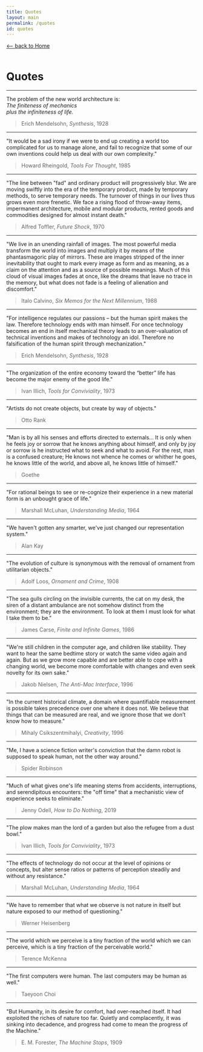 ```yaml
---
title: Quotes
layout: main
permalink: /quotes
id: quotes
---
```


<a href="/" onClick="if (history.length > 1) { event.preventDefault(); history.back(); }" class="subtitle" data-aos="fade-in">⟵ back to Home</a><br/><br/>

# Quotes

<hr/>

The problem of the new world architecture is:<br/>
*The finiteness of mechanics<br/>
plus the infiniteness of life.*

> Erich Mendelsohn, *Synthesis*, 1928

<hr/>

"It would be a sad irony if we were to end up creating a world too complicated for us to manage alone, and fail to recognize that some of our own inventions could help us deal with our own complexity."

> Howard Rheingold, *Tools For Thought*, 1985

<hr/>

"The line between "fad" and ordinary product will progressively blur. We are moving swiftly into the era of the temporary product, made by temporary methods, to serve temporary needs. The turnover of things in our lives thus grows even more frenetic. We face a rising flood of throw-away items, impermanent architecture, mobile and modular products, rented goods and commodities designed for almost instant death."

> Alfred Toffler, *Future Shock*, 1970

<hr/>

"We live in an unending rainfall of images. The most powerful media transform the world into images and multiply it by means of the phantasmagoric play of mirrors. These are images stripped of the inner inevitability that ought to mark every image as form and as meaning, as a claim on the attention and as a source of possible meanings. Much of this cloud of visual images fades at once, like the dreams that leave no trace in the memory, but what does not fade is a feeling of alienation and discomfort."

> Italo Calvino, *Six Memos for the Next Millennium*, 1988

<hr/>

"For intelligence regulates our passions – but the human spirit makes the law. Therefore technology ends with man himself. For once technology becomes an end in itself mechanical theory leads to an over-valuation of technical inventions and makes of technology an idol. Therefore no falsification of the human spirit through mechanization."

> Erich Mendelsohn, *Synthesis*, 1928

<hr/>

"The organization of the entire economy toward the “better” life has become the major enemy of the good life."

> Ivan Illich, *Tools for Conviviality*, 1973

<hr/>

"Artists do not create objects, but create by way of objects."

> Otto Rank

<hr/>

"Man is by all his senses and efforts directed to externals... It is only when he feels joy or sorrow that he knows anything about himself, and only by joy or sorrow is he instructed what to seek and what to avoid. For the rest, man is a confused creature; He knows not whence he comes or whither he goes, he knows little of the world, and above all, he knows little of himself."

> Goethe

<hr/>

"For rational beings to see or re-cognize their experience in a new material form is an unbought grace of life."

> Marshall McLuhan, *Understanding Media*, 1964

<hr/>

"We haven't gotten any smarter, we've just changed our representation system."

> Alan Kay

<hr/>

"The evolution of culture is synonymous with the removal of ornament from utilitarian objects."

> Adolf Loos, *Ornament and Crime*, 1908

<hr/>

"The sea gulls circling on the invisible currents, the cat on my desk, the siren of a distant ambulance are not somehow distinct from the environment; they are the environment. To look at them I must look for what I take them to be."

> James Carse, *Finite and Infinite Games*, 1986

<hr/>

"We're still children in the computer age, and children like stability. They want to hear the same bedtime story or watch the same video again and again. But as we grow more capable and are better able to cope with a changing world, we become more comfortable with changes and even seek novelty for its own sake."

> Jakob Nielsen, *The Anti-Mac Interface*, 1996

<hr/>

"In the current historical climate, a domain where quantifiable measurement is possible takes precedence over one where it does not. We believe that things that can be measured are real, and we ignore those that we don’t know how to measure."

> Mihaly Csikszentmihalyi, *Creativity*, 1996

<hr/>

"Me, I have a science fiction writer's conviction that the damn robot is supposed to speak human, not the other way around."

> Spider Robinson

<hr/>

"Much of what gives one's life meaning stems from accidents, interruptions, and serendipitous encounters: the "off time" that a mechanistic view of experience seeks to eliminate."

> Jenny Odell, *How to Do Nothing*, 2019

<hr/>

"The plow makes man the lord of a garden but also the refugee from a dust bowl."

> Ivan Illich, *Tools for Conviviality*, 1973

<hr/>

"The effects of technology do not occur at the level of opinions or concepts, but alter sense ratios or patterns of perception steadily and without any resistance."

> Marshall McLuhan, *Understanding Media*, 1964

<hr/>

"We have to remember that what we observe is not nature in itself but nature exposed to our method of questioning."

> Werner Heisenberg

<hr/>

"The world which we perceive is a tiny fraction of the world which we can perceive, which is a tiny fraction of the perceivable world."

> Terence McKenna

<hr/>

"The first computers were human. The last computers may be human as well."

> Taeyoon Choi

<hr/>

"But Humanity, in its desire for comfort, had over-reached itself. It had exploited the riches of nature too far. Quietly and complacently, it was sinking into decadence, and
progress had come to mean the progress of the Machine."

> E. M. Forester, *The Machine Stops*, 1909